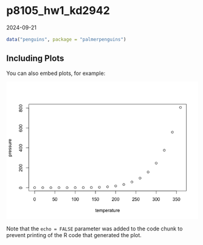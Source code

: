 p8105_hw1_kd2942
================
2024-09-21

``` r
data("penguins", package = "palmerpenguins")
```

## Including Plots

You can also embed plots, for example:

![](p8105_hw1_kd2942_files/figure-gfm/pressure-1.png)<!-- -->

Note that the `echo = FALSE` parameter was added to the code chunk to
prevent printing of the R code that generated the plot.
